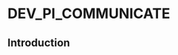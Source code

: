 # DEV_PI_COMMUNICATE

## Introduction








































































































































































































